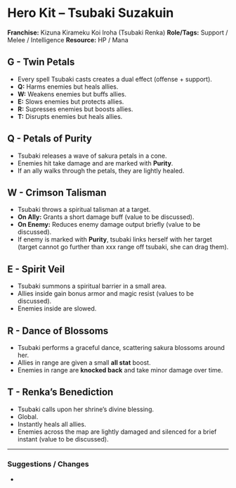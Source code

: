 # Hero Kit – Tsubaki Suzakuin

**Franchise:** Kizuna Kirameku Koi Iroha (Tsubaki Renka)
**Role/Tags:** Support / Melee / Intelligence 
**Resource:** HP / Mana

## G - Twin Petals
- Every spell Tsubaki casts creates a dual effect (offense + support).
- **Q:** Harms enemies but heals allies.
- **W:** Weakens enemies but buffs allies.
- **E:** Slows enemies but protects allies.
- **R:** Supresses enemies but boosts allies.
- **T:** Disrupts enemies but heals allies.

## Q - Petals of Purity
- Tsubaki releases a wave of sakura petals in a cone.
- Enemies hit take damage and are marked with **Purity**.
- If an ally walks through the petals, they are lightly healed.

## W - Crimson Talisman
- Tsubaki throws a spiritual talisman at a target.
- **On Ally:** Grants a short damage buff (value to be discussed).
- **On Enemy:** Reduces enemy damage output briefly (value to be discussed).
- If enemy is marked with **Purity**, tsubaki links herself with her target (target cannot go further than xxx range off tsubaki, she can drag them).

## E - Spirit Veil
- Tsubaki summons a spiritual barrier in a small area.
- Allies inside gain bonus armor and magic resist (values to be discussed).
- Enemies inside are slowed.

## R - Dance of Blossoms
- Tsubaki performs a graceful dance, scattering sakura blossoms around her.
- Allies in range are given a small **all stat** boost.
- Enemies in range are **knocked back** and take minor damage over time.

## T - Renka’s Benediction
- Tsubaki calls upon her shrine’s divine blessing.
- Global.
- Instantly heals all allies.
- Enemies across the map are lightly damaged and silenced for a brief instant (value to be discussed).

---

### Suggestions / Changes
- <your notes here>